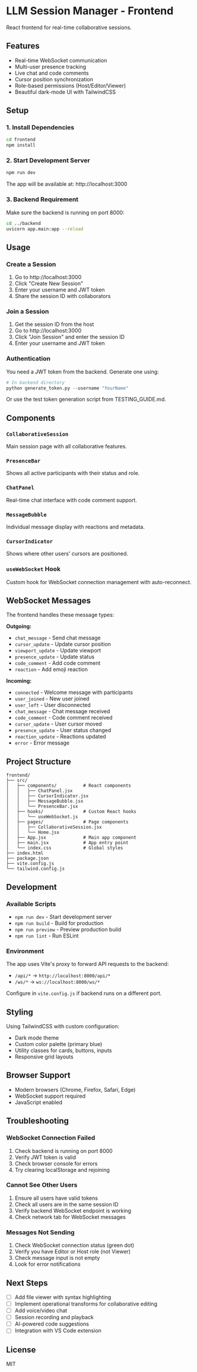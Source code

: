 # LLM Session Manager - Frontend

React frontend for real-time collaborative sessions.

## Features

- Real-time WebSocket communication
- Multi-user presence tracking
- Live chat and code comments
- Cursor position synchronization
- Role-based permissions (Host/Editor/Viewer)
- Beautiful dark-mode UI with TailwindCSS

## Setup

### 1. Install Dependencies

```bash
cd frontend
npm install
```

### 2. Start Development Server

```bash
npm run dev
```

The app will be available at: http://localhost:3000

### 3. Backend Requirement

Make sure the backend is running on port 8000:

```bash
cd ../backend
uvicorn app.main:app --reload
```

## Usage

### Create a Session

1. Go to http://localhost:3000
2. Click "Create New Session"
3. Enter your username and JWT token
4. Share the session ID with collaborators

### Join a Session

1. Get the session ID from the host
2. Go to http://localhost:3000
3. Click "Join Session" and enter the session ID
4. Enter your username and JWT token

### Authentication

You need a JWT token from the backend. Generate one using:

```python
# In backend directory
python generate_token.py --username "YourName"
```

Or use the test token generation script from TESTING_GUIDE.md.

## Components

### `CollaborativeSession`
Main session page with all collaborative features.

### `PresenceBar`
Shows all active participants with their status and role.

### `ChatPanel`
Real-time chat interface with code comment support.

### `MessageBubble`
Individual message display with reactions and metadata.

### `CursorIndicator`
Shows where other users' cursors are positioned.

### `useWebSocket` Hook
Custom hook for WebSocket connection management with auto-reconnect.

## WebSocket Messages

The frontend handles these message types:

**Outgoing:**
- `chat_message` - Send chat message
- `cursor_update` - Update cursor position
- `viewport_update` - Update viewport
- `presence_update` - Update status
- `code_comment` - Add code comment
- `reaction` - Add emoji reaction

**Incoming:**
- `connected` - Welcome message with participants
- `user_joined` - New user joined
- `user_left` - User disconnected
- `chat_message` - Chat message received
- `code_comment` - Code comment received
- `cursor_update` - User cursor moved
- `presence_update` - User status changed
- `reaction_update` - Reactions updated
- `error` - Error message

## Project Structure

```
frontend/
├── src/
│   ├── components/          # React components
│   │   ├── ChatPanel.jsx
│   │   ├── CursorIndicator.jsx
│   │   ├── MessageBubble.jsx
│   │   └── PresenceBar.jsx
│   ├── hooks/               # Custom React hooks
│   │   └── useWebSocket.js
│   ├── pages/               # Page components
│   │   ├── CollaborativeSession.jsx
│   │   └── Home.jsx
│   ├── App.jsx              # Main app component
│   ├── main.jsx             # App entry point
│   └── index.css            # Global styles
├── index.html
├── package.json
├── vite.config.js
└── tailwind.config.js
```

## Development

### Available Scripts

- `npm run dev` - Start development server
- `npm run build` - Build for production
- `npm run preview` - Preview production build
- `npm run lint` - Run ESLint

### Environment

The app uses Vite's proxy to forward API requests to the backend:

- `/api/*` → `http://localhost:8000/api/*`
- `/ws/*` → `ws://localhost:8000/ws/*`

Configure in `vite.config.js` if backend runs on a different port.

## Styling

Using TailwindCSS with custom configuration:

- Dark mode theme
- Custom color palette (primary blue)
- Utility classes for cards, buttons, inputs
- Responsive grid layouts

## Browser Support

- Modern browsers (Chrome, Firefox, Safari, Edge)
- WebSocket support required
- JavaScript enabled

## Troubleshooting

### WebSocket Connection Failed

1. Check backend is running on port 8000
2. Verify JWT token is valid
3. Check browser console for errors
4. Try clearing localStorage and rejoining

### Cannot See Other Users

1. Ensure all users have valid tokens
2. Check all users are in the same session ID
3. Verify backend WebSocket endpoint is working
4. Check network tab for WebSocket messages

### Messages Not Sending

1. Check WebSocket connection status (green dot)
2. Verify you have Editor or Host role (not Viewer)
3. Check message input is not empty
4. Look for error notifications

## Next Steps

- [ ] Add file viewer with syntax highlighting
- [ ] Implement operational transforms for collaborative editing
- [ ] Add voice/video chat
- [ ] Session recording and playback
- [ ] AI-powered code suggestions
- [ ] Integration with VS Code extension

## License

MIT
